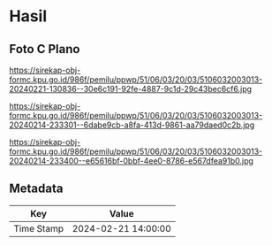 # Hasil

## Foto C Plano

https://sirekap-obj-formc.kpu.go.id/986f/pemilu/ppwp/51/06/03/20/03/5106032003013-20240221-130836--30e6c191-92fe-4887-9c1d-29c43bec6cf6.jpg

https://sirekap-obj-formc.kpu.go.id/986f/pemilu/ppwp/51/06/03/20/03/5106032003013-20240214-233301--6dabe9cb-a8fa-413d-9861-aa79daed0c2b.jpg

https://sirekap-obj-formc.kpu.go.id/986f/pemilu/ppwp/51/06/03/20/03/5106032003013-20240214-233400--e65616bf-0bbf-4ee0-8786-e567dfea91b0.jpg


## Metadata

| Key        | Value               |
| ---------- | ------------------- |
| Time Stamp | 2024-02-21 14:00:00 |



